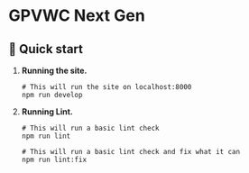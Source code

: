# GPVWC Next Gen

## 🚀 Quick start

1. **Running the site.**

    ```shell
    # This will run the site on localhost:8000
    npm run develop
    ```

2. **Running Lint.**

    ```shell
    # This will run a basic lint check
    npm run lint
    ```

    ```shell
    # This will run a basic lint check and fix what it can
    npm run lint:fix
    ```
